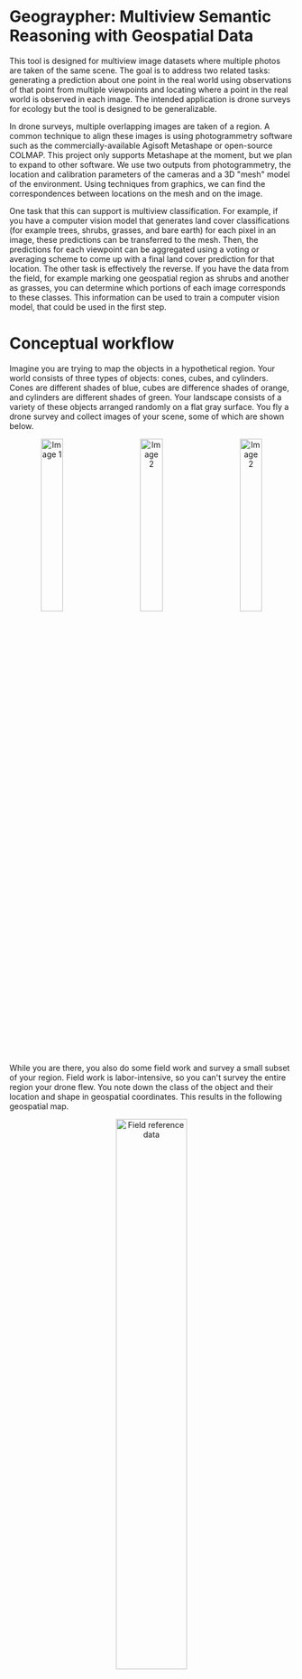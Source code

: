 # Geograypher: Multiview Semantic Reasoning with Geospatial Data

This tool is designed for multiview image datasets where multiple photos are taken of the same scene. The goal is to address two related tasks: generating a prediction about one point in the real world using observations of that point from multiple viewpoints and locating where a point in the real world is observed in each image. The intended application is drone surveys for ecology but the tool is designed to be generalizable.

In drone surveys, multiple overlapping images are taken of a region. A common technique to align these images is using photogrammetry software such as the commercially-available Agisoft Metashape or open-source COLMAP. This project only supports Metashape at the moment, but we plan to expand to other software. We use two outputs from photogrammetry, the location and calibration parameters of the cameras and a 3D "mesh" model of the environment. Using techniques from graphics, we can find the correspondences between locations on the mesh and on the image. 

One task that this can support is multiview classification. For example, if you have a computer vision model that generates land cover classifications (for example trees, shrubs, grasses, and bare earth) for each pixel in an image, these predictions can be transferred to the mesh. Then, the predictions for each viewpoint can be aggregated using a voting or averaging scheme to come up with a final land cover prediction for that location. The other task is effectively the reverse. If you have the data from the field, for example marking one geospatial region as shrubs and another as grasses, you can determine which portions of each image corresponds to these classes. This information can be used to train a computer vision model, that could be used in the first step.

# Conceptual workflow

Imagine you are trying to map the objects in a hypothetical region. Your world consists of three types of objects: cones, cubes, and cylinders. Cones are different shades of blue, cubes are difference shades of orange, and cylinders are different shades of green. Your landscape consists of a variety of these objects arranged randomly on a flat gray surface. You fly a drone survey and collect images of your scene, some of which are shown below. 

<p align="center">
  <img alt="Image 1" src="docs/images/texture_render_realistic_000.png" width="28%">
&nbsp; &nbsp; &nbsp; &nbsp; 
  <img alt="Image 2" src="docs/images/texture_render_realistic_001.png" width="28%">
&nbsp; &nbsp; &nbsp; &nbsp; 
  <img alt="Image 2" src="docs/images/texture_render_realistic_002.png" width="28%">
</p>

While you are there, you also do some field work and survey a small subset of your region. Field work is labor-intensive, so you can't survey the entire region your drone flew. You note down the class of the object and their location and shape in geospatial coordinates. This results in the following geospatial map.

<p align="center">
  <img alt="Field reference data" src="docs/images/2D_map.png" width="50%">
</p>

You use structure from motion to build a 3D model of your scene and also estimate the locations that each image was taken from. 

<p align="center">
  <img alt="Photogrammetry result" src="docs/images/textured_scene_render.png" width="50%">
</p>

Up to this point, you have been following a fairly standard workflow. A common practice at this point would be to generate a top-down, 2D orthomosaic of the scene and do any prediction tasks, such as deep learning model training or inference, using this data. Instead, you decide it's important to maintain the high quality of the raw images and be able to see the sides of your objects when you are generating predictions. This is where geograypher comes in. 

Using your field reference map and the 3D model from photogrammetry, you determine which portions of your 3D scene correspond to each object. This is shown below, with the colors now representing the classification label.

<p align="center">
  <img alt="Photogrammetry result" src="docs/images/class_scene_render.png" width="50%">
</p>

Your end goal is to generate predictions on the entire region. For this, you need a machine learning model that can generate automatic predictions on your data. No one else has developed a model for your cone-cube-cylinder classification task, so you need to train your own using labeled example data. Using the mesh that is textured with the classification information from the field survey, and the pose of the camera, you can "render" the labels onto the images. They are shown below, color-coded by class.

<p align="center">
  <img alt="Image 1" src="docs/images/class_render_flat000.png" width="28%">
&nbsp; &nbsp; &nbsp; &nbsp; 
  <img alt="Image 2" src="docs/images/class_render_flat001.png" width="28%">
&nbsp; &nbsp; &nbsp; &nbsp; 
  <img alt="Image 2" src="docs/images/class_render_flat002.png" width="28%">
</p>
These labels correspond to the images shown below.
<p align="center">
  <img alt="Image 1" src="docs/images/texture_render_realistic_000.png" width="28%">
&nbsp; &nbsp; &nbsp; &nbsp; 
  <img alt="Image 2" src="docs/images/texture_render_realistic_001.png" width="28%">
&nbsp; &nbsp; &nbsp; &nbsp; 
  <img alt="Image 2" src="docs/images/texture_render_realistic_002.png" width="28%">
</p>

Now that you have pairs of real images and rendered labels, you can train a machine learning model to predict the class of the objects from the images. This model can be now used to generate predictions on un-labeled images. An example prediction is shown below.
<p align="center">
  <img alt="Image 1" src="docs/images/texture_render_realistic_003.png" width="28%">
&nbsp; &nbsp; &nbsp; &nbsp; 
  <img alt="Image 1" src="docs/images/right-arrow.svg" width="10%">
&nbsp; &nbsp; &nbsp; &nbsp; 
  <img alt="Image 2" src="docs/images/class_render_flat003.png" width="28%">
</p>

To make these predictions useful, you need the information in geospatial coordinates. We again use the mesh model as an intermediate step between the image coordinates and 2D geospatial coordinates. The predictions are projected or "splatted" onto the mesh from each viewpoint.

<p align="center">
  <img alt="Image 1" src="docs/images/class_render_flat003.png" width="45%">
&nbsp; &nbsp; &nbsp; &nbsp; 
  <img alt="Image 2" src="docs/images/projected_labels_003.png" width="45%">
</p>
<p align="center">
  <img alt="Image 1" src="docs/images/class_render_flat004.png" width="45%">
&nbsp; &nbsp; &nbsp; &nbsp; 
  <img alt="Image 2" src="docs/images/projected_labels_004.png" width="45%">
</p>

As seen above, each prediction only captures a small region of the mesh, and cannot make any predictions about parts of the object that were occluded in the original viewpoint. Therefore, we need to aggregate the predictions from all viewpoints to have an understanding of the entire scene. This gives us added robustness, because we can tolerate some prediction errors for a single viewpoint, by choosing the most common prediction across all viewpoints of a single location. The aggregated prediction is shown below.

<p align="center">
  <img alt="Photogrammetry result" src="docs/images/class_scene_render.png" width="50%">
</p>

Now, the final step is to transform these predictions back into geospatial coordinates. 

<p align="center">
  <img alt="Photogrammetry result" src="docs/images/2D_map.png" width="50%">
</p>

## Installation

There are two ways to use this tool. If you are an internal collaborator working on the `JetStream2` cloud compute environment with access to the `/ofo-share` , you can directly use an existing `conda` environment. Note that this option is only suitable if you want to use the existing functionality and not make changes to the toolkit code or dependencies. If you are an external collaborator/user or want to do development work, please create your own new environment. 

### Using existing environment

This is for internal collaborators working on Jetstream2. Note that you should not make any changes to this environment since these changes will impact others. Only edits to my copy of the repository will be reflected when you import the tool. To begin, you must have installed `conda` on your Jetstream. Note that the following steps assums a conda config file already exists on your VM, and that it points to your local user's home directory for conda envs and pkgs. You can check this with `conda config --show` and look at the values under `pkgs_dirs` and `envs_dirs`. Then you can tell `conda` to look, secondarily, in the following additional places for environments and packages. 

```
conda config --append envs_dirs /ofo-share/repos-david/conda/envs/
conda config --append pkgs_dirs /ofo-share/repos-david/conda/pkgs/
```

Now you should see all of my conda environments when you do `conda env list` . The one you want is `geograypher-stable` , and can be activated as follows:

```
conda activate geograypher-stable
```

Use this instead of `geograypher` in future steps.

### Creating a new environment

> For internal collaborators working on `/ofo-share`, you can opt to store the new environment on `/ofo-share` so that you can access it from any VM. First make sure the location where you want to store the env is set to the default for conda:
>
> ```
> conda config --prepend envs_dirs /ofo-share/repos-<yourname>/conda/envs/
> conda config --prepend pkgs_dirs /ofo-share/repos-<yourname>/conda/pkgs/
> ```
>
> You will need to run the above two lines on all new VMs before you can activate the env.

Create and activate the environment:

```
conda create -n geograypher python=3.9 -y
conda activate geograypher
```

> For internal collaborators working on /ofo-share, you could run into permissions issues when installing dependencies. Check that your executable permissions are valid by running python and python3.9.
> 
> ```
> python
> python3.9
> ```
> 
> If you get a permission denied error, get the location of the python executable inside of your conda environment (from the error message). 
> 
> Use the output and change the permissions using chmod. What the command should look like: 
> 
> ```
> chmod ugo+x <CONDA ENV LOCATION>/bin/python3.9
> ```

If you haven't already, install [poetry](https://python-poetry.org/docs/):

```
curl -sSL https://install.python-poetry.org | python3 -
```

Now use this to install the majority of dependencies. First `cd` to the directory containing the `geograypher` repo. Then run:

```
poetry install
```

Now install the `pytorch3d` dependencies that can't be installed with `poetry`:

```
conda install pytorch=1.13.0 torchvision pytorch-cuda=11.6 -c pytorch -c nvidia -y
conda install -c fvcore -c iopath -c conda-forge fvcore iopath -y
conda install -c bottler nvidiacub -y
conda install pytorch3d -c pytorch3d -y
```

Validate the installation

```
python -c "import torch; print(torch.cuda.is_available())"
python -c "import pytorch3d; print(pytorch3d.__version__)"
```

You may get the following error when running `pyvista` visualization:

```
libGL error: MESA-LOADER: failed to open swrast: <CONDA ENV LOCATION>/bin/../lib/libstdc++.so.6: version `GLIBCXX_3.4.30' not found (required by /lib/x86_64-linux-gnu/libLLVM-15.so.1) (search paths /usr/lib/x86_64-linux-gnu/dri:\$${ORIGIN}/dri:/usr/lib/dri, suffix _dri)
```

If this happens, you can fix it by symlinking to the system version. I don't know why this is required.

```
ln -sf /usr/lib/x86_64-linux-gnu/libstdc++.so.6 <CONDA ENV LOCATION>/lib/libstdc++.so.6
```

If you want to be able to call geograypher fucntions from Python (e.g. Jupyter notebooks), then you also need to install the Python module. You can install your local clone of the repo as a package:
```
pip install -e <path to your clone of the geograypher repo>
```

### Example data

The public example data is in `data/example_Emerald_Point_data` . You can run notebooks in the `examples` folder to see how to interact with this data. You can download this data using Google Drive from this [folder](https://drive.google.com/drive/folders/1gs5MkutQJEfg7tVnv01gzrf9NisAO5AT?usp=drive_link). Once you've downloaded it, extract it into the `data` folder. 

### Using your own data

If you have a Metashape scene with the location of cameras, a mesh, and geospatial information, you can likely use geograypher. If you are using the Metashape GUI, you must do an important step before exporting the mesh model. Metashape stores the mesh in an arbitrary coordinate system that's optimized for viewing and will export it as such. To fix this, in the Metashape GUI you need to do `Model->Transform Object->Reset Transform` , then save the mesh with the local coordinates option. The cameras can be exported without any special considerations.

You can also use our scripted workflow for running Metashape, [automate-metashape](https://github.com/open-forest-observatory/automate-metashape). The cameras and the `local` mesh export will be properly formatted for use with geograypher.

### Running

There are currently two main 3D workflows that this tool supports, rendering and aggregation. The goal of rendering is to take data that is associated with a mesh or geospatially referenced and translate it to the viewpoint of each image. An example of this is exporting the height above ground or species classification for each point on an image. The goal of aggregation is to take information from each viewpoint and aggregate it onto a mesh and optionally export it as a geospatial file. An example of this is taking species or veg-cover type predictions from each viewpoints and aggregating them onto the mesh.

It also provides functionality for making predictions on top-down orthomosaics. This is not the main focus of the tool but is intended as a strong baseline or for applications where only this data is available.

There is one script for each of these workflows. They each have a variety of command line options that can be used to control the behavior. But in either case, they can be run without any flags to produce an example result. To see the options, run either script with the `-h` flag as seen below.

```
conda activate geograypher
python geograypher/entrypoints/mesh_render.py --help
python geograypher/entrypoints/aggregate_viewpoints.py --help
python geograypher/entrypoints/orthomosaic_predictions.py --help
```

Quality metrics can be computed using the evaluation script

```
conda activate geograypher
python geograypher/entrypoints/evaluate_predictions.py --help
```
